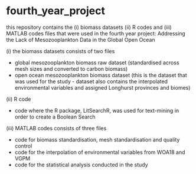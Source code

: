 # fourth_year_project

this repository contains the (i) biomass datasets (ii) R codes and (iii) MATLAB codes files that were used in the fourth year project: Addressing the Lack of Mesozooplankton Data in the Global Open Ocean

(i) the biomass datasets consists of two files
- global mesozooplankton biomass raw dataset (standardised across mesh sizes and converted to carbon biomass)
- open ocean mesozooplankton biomass dataset (this is the dataset that was used for the study - dataset also contains the interpolated environmental variables and assigned Longhurst provinces and biomes)

(ii) R code
- code where the R package, LitSearchR, was used for text-mining in order to create a Boolean Search

(iii) MATLAB codes consists of three files
- code for biomass standardisation, mesh standardisation and quality control
- code for the interpolation of environmental variables from WOA18 and VGPM
- code for the statistical analysis conducted in the study
